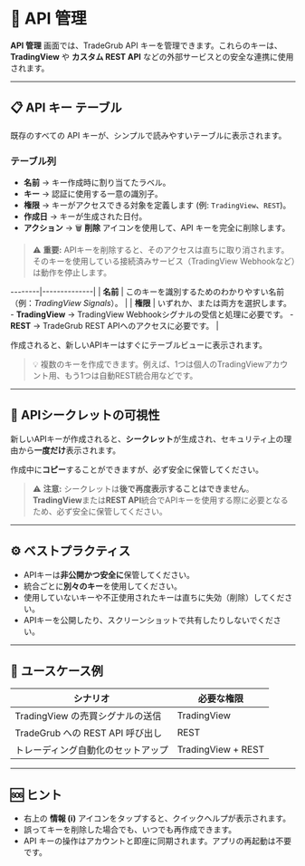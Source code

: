 # 🔑 API 管理

**API 管理** 画面では、TradeGrub API キーを管理できます。これらのキーは、**TradingView** や **カスタム REST API** などの外部サービスとの安全な連携に使用されます。

---

## 📋 API キー テーブル

既存のすべての API キーが、シンプルで読みやすいテーブルに表示されます。

### テーブル列
- **名前** → キー作成時に割り当てたラベル。
- **キー** → 認証に使用する一意の識別子。
- **権限** → キーがアクセスできる対象を定義します (例: `TradingView`、`REST`)。
- **作成日** → キーが生成された日付。
- **アクション** → 🗑️ **削除** アイコンを使用して、API キーを完全に削除します。

> ⚠️ **重要:** APIキーを削除すると、そのアクセスは直ちに取り消されます。
> そのキーを使用している接続済みサービス（TradingView Webhookなど）は動作を停止します。

--------|--------------|
| **名前** | このキーを識別するためのわかりやすい名前（例：*TradingView Signals*）。 |
| **権限** | いずれか、または両方を選択します。 - **TradingView** → TradingView Webhookシグナルの受信と処理に必要です。 - **REST** → TradeGrub REST APIへのアクセスに必要です。 |

作成されると、新しいAPIキーはすぐにテーブルビューに表示されます。

> 💡 複数のキーを作成できます。例えば、1つは個人のTradingViewアカウント用、もう1つは自動REST統合用などです。

---

## 🔐 APIシークレットの可視性

新しいAPIキーが作成されると、**シークレット**が生成され、セキュリティ上の理由から**一度だけ**表示されます。

作成中に**コピー**することができますが、必ず安全に保管してください。

> ⚠️ **注意:**
> シークレットは**後で再度表示することはできません**。
> **TradingView**または**REST API**統合でAPIキーを使用する際に必要となるため、必ず安全に保管してください。

---

## ⚙️ ベストプラクティス

- APIキーは**非公開かつ安全に**保管してください。
- 統合ごとに**別々のキー**を使用してください。
- 使用していないキーや不正使用されたキーは直ちに失効（削除）してください。
- APIキーを公開したり、スクリーンショットで共有したりしないでください。

---

## 🧩 ユースケース例

| シナリオ | 必要な権限 |
|----------|---------------------|
| TradingView の売買シグナルの送信 | TradingView |
| TradeGrub への REST API 呼び出し | REST |
| トレーディング自動化のセットアップ | TradingView + REST |

---

## 🆘 ヒント
- 右上の **情報 (ℹ️)** アイコンをタップすると、クイックヘルプが表示されます。
- 誤ってキーを削除した場合でも、いつでも再作成できます。
- API キーの操作はアカウントと即座に同期されます。アプリの再起動は不要です。
